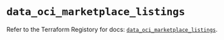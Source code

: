 # `data_oci_marketplace_listings`

Refer to the Terraform Registory for docs: [`data_oci_marketplace_listings`](https://registry.terraform.io/providers/oracle/oci/6.18.0/docs/data-sources/marketplace_listings).
